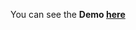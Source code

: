 You can see the **Demo [here](https://gizemnkorkmaz.github.io/javascript30/05%20-%20Flex%20Panel%20Gallery/index.html)**
